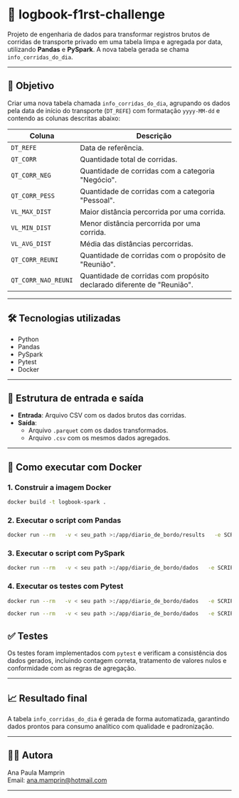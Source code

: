 # 🚗 logbook-f1rst-challenge

Projeto de engenharia de dados para transformar registros brutos de corridas de transporte privado em uma tabela limpa e agregada por data, utilizando **Pandas** e **PySpark**. A nova tabela gerada se chama `info_corridas_do_dia`.

---

## 📌 Objetivo

Criar uma nova tabela chamada `info_corridas_do_dia`, agrupando os dados pela data de início do transporte (`DT_REFE`) com formatação `yyyy-MM-dd` e contendo as colunas descritas abaixo:

| Coluna              | Descrição                                                                 |
|---------------------|---------------------------------------------------------------------------|
| `DT_REFE`           | Data de referência.                                                       |
| `QT_CORR`           | Quantidade total de corridas.                                             |
| `QT_CORR_NEG`       | Quantidade de corridas com a categoria "Negócio".                         |
| `QT_CORR_PESS`      | Quantidade de corridas com a categoria "Pessoal".                         |
| `VL_MAX_DIST`       | Maior distância percorrida por uma corrida.                               |
| `VL_MIN_DIST`       | Menor distância percorrida por uma corrida.                               |
| `VL_AVG_DIST`       | Média das distâncias percorridas.                                         |
| `QT_CORR_REUNI`     | Quantidade de corridas com o propósito de "Reunião".                      |
| `QT_CORR_NAO_REUNI` | Quantidade de corridas com propósito declarado diferente de "Reunião".    |

---

## 🛠️ Tecnologias utilizadas

- Python
- Pandas
- PySpark
- Pytest
- Docker

---

## 📂 Estrutura de entrada e saída

- **Entrada**: Arquivo CSV com os dados brutos das corridas.
- **Saída**: 
  - Arquivo `.parquet` com os dados transformados.
  - Arquivo `.csv` com os mesmos dados agregados.

---

## 🐳 Como executar com Docker

### 1. Construir a imagem Docker

```bash
docker build -t logbook-spark .
```

### 2. Executar o script com **Pandas**

```bash
docker run --rm   -v < seu_path >:/app/diario_de_bordo/results   -e SCRIPT_TO_RUN=diario_de_bordo/pandas_solution/logbook_pd.py   -e RUN_COMMAND=python   logbook-spark
```

### 3. Executar o script com **PySpark**

```bash
docker run --rm   -v < seu path >:/app/diario_de_bordo/dados   -e SCRIPT_TO_RUN=diario_de_bordo/pyspark_solution/logbook_pyspark.py   -e RUN_COMMAND=python   logbook-spark
```

### 4. Executar os testes com **Pytest**

```bash
docker run --rm   -v < seu path >:/app/diario_de_bordo/dados   -e SCRIPT_TO_RUN=diario_de_bordo/tests/test_logbook_pyspark.py   -e RUN_COMMAND=pytest   logbook-spark

docker run --rm   -v < seu path >:/app/diario_de_bordo/dados   -e SCRIPT_TO_RUN=diario_de_bordo/tests/test_logbook_pd.py   -e RUN_COMMAND=pytest   logbook-spark
```

## ✅ Testes

Os testes foram implementados com `pytest` e verificam a consistência dos dados gerados, incluindo contagem correta, tratamento de valores nulos e conformidade com as regras de agregação.

---

## 📈 Resultado final

A tabela `info_corridas_do_dia` é gerada de forma automatizada, garantindo dados prontos para consumo analítico com qualidade e padronização.

---

## 👩‍💻 Autora

Ana Paula Mamprin  
Email: [ana.mamprin@hotmail.com](mailto:ana.mamprin@hotmail.com)

---
